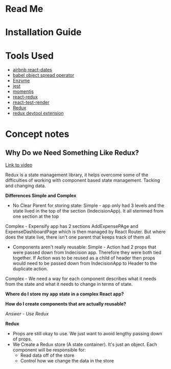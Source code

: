 # Read Me

# Installation Guide

# Tools Used
- [airbnb react-dates](https://github.com/airbnb/react-dates)
- [babel object spread operator](https://babeljs.io/docs/plugins/transform-object-rest-spread/)
- [Enzyme](http://airbnb.io/enzyme/docs/api/)
- [jest](https://facebook.github.io/jest/)
- [momentjs](https://momentjs.com/)
- [react-redux](https://github.com/reactjs/react-redux)
- [react-test-render](https://github.com/facebook/react/tree/master/packages/react-test-renderer)
- [Redux](www.redux.js.org)
- [redux devtool extension](https://github.com/zalmoxisus/redux-devtools-extension)

# Concept notes

## Why Do we Need Something Like Redux?
[Link to video](https://completereactcourse.com/courses/217645/lectures/3382375)

Redux is a state management library, it helps overcome some of the difficulties of working with component based state management.
Tacking and changing data.

**Differences Simple and Complex**
- No Clear Parent for storing state:
Simple - app only had 3 levels and the state lived in the top of the section (IndecisionApp).  It all stemmed from one section at the top

Complex - Expensify app has 2 sections AddExpensePAge and ExpenseDashboardPage which is then managed by React Router. But where does the state live, there isn't one parent that keeps track of them all.

- Components aren't really reusable:
Simple - Action had 2 props that were passed down from Indecision app.  Therefore they were both tied together.  If Action was to be reused as a child of header then props would need to be passed down from IndecisionApp to Header to the duplicate action.

Complex - We need a way for each component describes what it needs from the state and what it needs to change in terms of state.

**Where do I store my app state in a complex React app?**

**How do I create components that are actually reusable?**

*Answer - Use Redux*

**Redux**
- Props are still okay to use.  We just want to avoid lengthy passing down of props.
- We Create a Redux store (A state container). It's just an object. Each component will be responsible for:
    - Read data off of the store 
    - Control how we change the data in the store

